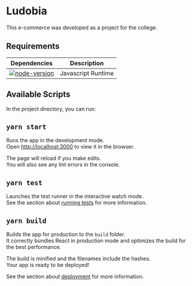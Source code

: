 # Ludobia

This e-commerce was developed as a project for the college.

## Requirements

| Dependencies                     | Description        |
| -------------------------------- | ------------------ |
| [![node-version]][node-download] | Javascript Runtime |

## Available Scripts

In the project directory, you can run:

## `yarn start`

Runs the app in the development mode.\
Open [http://localhost:3000](http://localhost:3000) to view it in the browser.

The page will reload if you make edits.\
You will also see any lint errors in the console.

## `yarn test`

Launches the test runner in the interactive watch mode.\
See the section about [running tests](https://facebook.github.io/create-react-app/docs/running-tests) for more information.

## `yarn build`

Builds the app for production to the `build` folder.\
It correctly bundles React in production mode and optimizes the build for the best performance.

The build is minified and the filenames include the hashes.\
Your app is ready to be deployed!

See the section about [deployment](https://facebook.github.io/create-react-app/docs/deployment) for more information.

[node-download]: https://nodejs.org/download/release/v16.13.0/
[node-version]: https://img.shields.io/badge/node-16.13.0-blue
